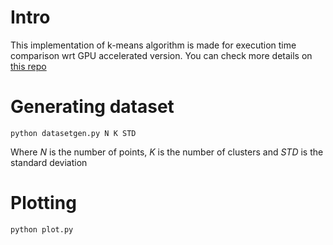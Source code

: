 # Intro

This implementation of k-means algorithm is made for execution time comparison wrt GPU accelerated version. You can check more details on [this repo](https://github.com/sim-pez/k_means_gpu)

# Generating dataset
```
python datasetgen.py N K STD
```
Where _N_ is the number of points, _K_ is the number of clusters and _STD_ is the standard deviation

# Plotting
```
python plot.py
```
